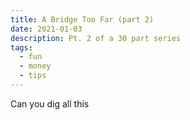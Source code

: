```yaml
---
title: A Bridge Too Far (part 2)
date: 2021-01-03
description: Pt. 2 of a 30 part series
tags:
  - fun
  - money
  - tips
---
```


Can you dig all this
